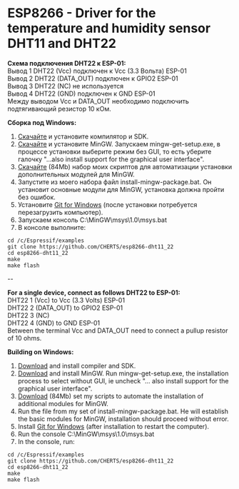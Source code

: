 ESP8266 - Driver for the temperature and humidity sensor DHT11 and DHT22
========================================================================

<b>Схема подключения DHT22 к ESP-01:</b><br>
Вывод 1 DHT22 (Vcc) подключен к Vcc (3.3 Вольта) ESP-01<br>
Вывод 2 DHT22 (DATA_OUT) подключен к GPIO2 ESP-01<br>
Вывод 3 DHT22 (NC) не используется<br>
Вывод 4 DHT22 (GND) подключен к GND ESP-01<br>
Между выводом Vcc и DATA_OUT необходимо подключить подтягивающий резистор 10 кОм.<br>

<b>Сборка под Windows:</b><br>
1. <a href="http://programs74.ru/get.php?file=EspressifESP8266DevKitX86">Скачайте</a> и установите компилятор и SDK.<br>
2. <a href="http://sourceforge.net/projects/mingw/files/Installer/">Скачайте</a> и установите MinGW. Запускаем mingw-get-setup.exe, в процессе установки выберите режим без GUI, то есть уберите галочку "...also install support for the graphical user interface".<br>
3. <a href="http://programs74.ru/get.php?file=EspressifESP8266DevKitAddon">Скачайте</a> (84Mb) набор моих скриптов для автоматизации установки дополнительных модулей для MinGW.<br>
4. Запустите из моего набора файл install-mingw-package.bat. Он установит основные модули для MinGW, установка должна пройти без ошибок.<br>
5. Установите <a href="http://git-scm.com/download/win">Git for Windows</a> (после установки потребуется перезагрузить компьютер).<br>
6. Запускаем консоль C:\MinGW\msys\1.0\msys.bat<br>
7. В консоле выполните:<br>
```
cd /c/Espressif/examples
git clone https://github.com/CHERTS/esp8266-dht11_22
cd esp8266-dht11_22
make
make flash
```

--

<b>For a single device, connect as follows DHT22 to ESP-01:</b><br>
DHT22 1 (Vcc) to Vcc (3.3 Volts) ESP-01<br>
DHT22 2 (DATA_OUT) to GPIO2 ESP-01<br>
DHT22 3 (NC)<br>
DHT22 4 (GND) to GND ESP-01<br>
Between the terminal Vcc and DATA_OUT need to connect a pullup resistor of 10 ohms.

<b>Building on Windows:</b><br>
1. <a href="http://programs74.ru/get.php?file=EspressifESP8266DevKitX86">Download</a> and install compiler and SDK.<br>
2. <a href="http://sourceforge.net/projects/mingw/files/Installer/">Download</a> and install MinGW. Run mingw-get-setup.exe, the installation process to select without GUI, ie uncheck "... also install support for the graphical user interface".<br>
3. <a href="http://programs74.ru/get.php?file=EspressifESP8266DevKitAddon">Download</a> (84Mb) set my scripts to automate the installation of additional modules for MinGW.<br>
4. Run the file from my set of install-mingw-package.bat. He will establish the basic modules for MinGW, installation should proceed without error.<br>
5. Install <a href="http://git-scm.com/download/win">Git for Windows</a> (after installation to restart the computer).<br>
6. Run the console C:\MinGW\msys\1.0\msys.bat<br>
7. In the console, run:<br>
```
cd /c/Espressif/examples
git clone https://github.com/CHERTS/esp8266-dht11_22
cd esp8266-dht11_22
make
make flash
```
